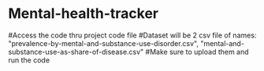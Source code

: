 # Mental-health-tracker
#Access the code thru project code file
#Dataset will be 2 csv file of names: "prevalence-by-mental-and-substance-use-disorder.csv", "mental-and-substance-use-as-share-of-disease.csv"
#Make sure to upload them and run the code
